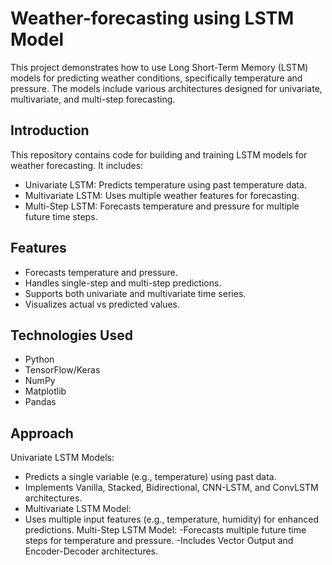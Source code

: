 # Weather-forecasting using LSTM Model
This project demonstrates how to use Long Short-Term Memory (LSTM) models for predicting weather conditions, specifically temperature and pressure. The models include various architectures designed for univariate, multivariate, and multi-step forecasting.


## Introduction
This repository contains code for building and training LSTM models for weather forecasting. 
It includes:
- Univariate LSTM: Predicts temperature using past temperature data.
- Multivariate LSTM: Uses multiple weather features for forecasting.
- Multi-Step LSTM: Forecasts temperature and pressure for multiple future time steps.

## Features
- Forecasts temperature and pressure.
- Handles single-step and multi-step predictions.
- Supports both univariate and multivariate time series.
- Visualizes actual vs predicted values.

## Technologies Used
- Python
- TensorFlow/Keras
- NumPy
- Matplotlib
- Pandas

## Approach
Univariate LSTM Models:
- Predicts a single variable (e.g., temperature) using past data.
- Implements Vanilla, Stacked, Bidirectional, CNN-LSTM, and ConvLSTM architectures.
- Multivariate LSTM Model:
- Uses multiple input features (e.g., temperature, humidity) for enhanced predictions.
Multi-Step LSTM Model:
-Forecasts multiple future time steps for temperature and pressure.
-Includes Vector Output and Encoder-Decoder architectures.




  



  




